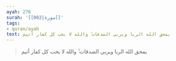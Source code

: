 ```yaml
---
ayah: 276
surah: '[[002|سورة]]'
tags:
- quran/ayah
text: يمحق الله الربا ويربي الصدقات ۗ والله لا يحب كل كفار أثيم
---
```

> يمحق الله الربا ويربي الصدقات ۗ والله لا يحب كل كفار أثيم
